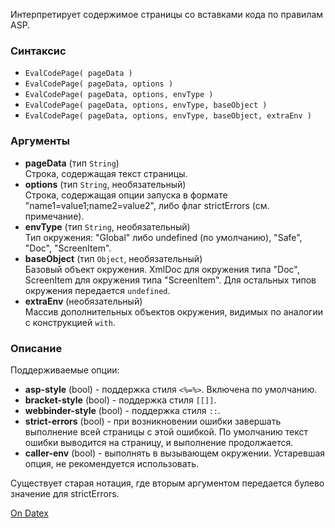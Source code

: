 Интерпретирует содержимое страницы со вставками кода по правилам ASP.

### Синтаксис
- `EvalCodePage( pageData )`
- `EvalCodePage( pageData, options )`
- `EvalCodePage( pageData, options, envType )`
- `EvalCodePage( pageData, options, envType, baseObject )`
- `EvalCodePage( pageData, options, envType, baseObject, extraEnv )`

### Аргументы
- **pageData** (тип `String`)  
    Строка, содержащая текст страницы.
- **options** (тип `String`, необязательный)  
    Строка, содержащая опции запуска в формате "name1=value1;name2=value2", либо флаг strictErrors (см. примечание).
- **envType** (тип `String`, необязательный)  
    Тип окружения: "Global" либо undefined (по умолчанию), "Safe", "Doc", "ScreenItem".
- **baseObject** (тип `Object`, необязательный)  
    Базовый объект окружения. XmlDoc для окружения типа "Doc", ScreenItem для окружения типа "ScreenItem". Для остальных типов окружения передается `undefined`.
- **extraEnv** (необязательный)  
    Массив дополнительных объектов окружения, видимых по аналогии с конструкцией `with`.

### Описание
Поддерживаемые опции:
- **asp-style** (bool) - поддержка стиля `<%=%>`. Включена по умолчанию.
- **bracket-style** (bool) - поддержка стиля `[[]]`.
- **webbinder-style** (bool) - поддержка стиля `::`.
- **strict-errors** (bool) - при возникновении ошибки завершать выполнение всей страницы с этой ошибкой. По умолчанию текст ошибки выводится на страницу, и выполнение продолжается.
- **caller-env** (bool) - выполнять в вызывающем окружении. Устаревшая опция, не рекомендуется использовать.

Существует старая нотация, где вторым аргументом передается булево значение для strictErrors.

[On Datex](http://docs.datex.ru/article.htm?id=5620250451197911779)